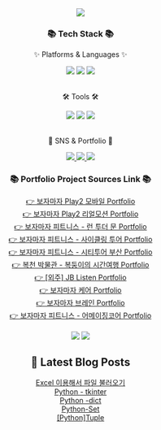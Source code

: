 <div align=center>
<img src="https://capsule-render.vercel.app/api?type=waving&color=auto&height=200&section=header&text=JISUSAMA%20Github!&fontSize=90" />	
</div>
<div align=center>
<h3>📚 Tech Stack 📚</h3>
<p>✨ Platforms & Languages ✨</p>
</div>
<div align="center">
<img src="https://img.shields.io/badge/HTML5-E34F26?style=flat&logo=HTML5&logoColor=white" />
<img src="https://img.shields.io/badge/CSS3-1572B6?style=flat&logo=CSS3&logoColor=white" />
<img src="https://img.shields.io/badge/JavaScript-F7DF1E?style=flat&logo=JavaScript&logoColor=white" />
</div>
<br>
<div align=center>
<p>🛠 Tools 🛠</p>
</div>
<div align=center>
<img src="https://img.shields.io/badge/GitHub-181717?style=flat&logo=GitHub&logoColor=white" />
<img src="https://img.shields.io/badge/Unity%203D-2C2255?style=flat&logo=EclipseIDE&logoColor=white" />
<img src="https://img.shields.io/badge/Visual%20Studio%20Code-007ACC?style=flat&logo=VisualStudioCode&logoColor=white" />
<br>

</div>
<br>
<div align=center>
<p>🎨 SNS & Portfolio 🎨</p>
</div>
<div align=center>
<a href="https://j2su0218.tistory.com">
    <img src="https://img.shields.io/badge/Portfolio-FF3633?style=flat&logo=Micro.blog&logoColor=white" />
</a>
<a href="https://j2su0218.tistory.com">
    <img src="https://img.shields.io/badge/Blog-FF9800?style=flat&logo=Blogger&logoColor=white" />
</a>
<a href="mailto:admin@j2su0218@gmail.com">
    <img src="https://img.shields.io/badge/Mail-30B980?style=flat&logo=Gmail&logoColor=white" />
</a>
<br>
</div>
<div align=center>
<h3>📚 Portfolio Project Sources Link 📚</h3>
<a href="https://github.com/JISUSAMA/BojamajaPlay2_mobile">
  👉 보자마자 Play2 모바일 Portfolio
</a><br>
<a href="https://github.com/JISUSAMA/BojamajaPlay2_realmotion">
  👉 보자마자 Play2 리얼모션 Portfolio
</a><br>
<a href="https://github.com/JISUSAMA/BMF-Run.to.the.Moon">
  👉 보자마자 피트니스 - 런 투더 문 Portfolio
</a><br>
<a href="https://github.com/JISUSAMA/BMF-CyclingTour">
  👉 보자마자 피트니스 - 사이클링 투어 Portfolio
</a><br>
<a href="https://github.com/JISUSAMA/BMF-CityTourBusan">
  👉 보자마자 피트니스 - 시티투어 부산 Portfolio
</a><br>
<a href="https://github.com/JISUSAMA/Bokcheon-dong">
  👉 복천 박물관 - 복둥이의 시간여행 Portfolio
</a><br>
<a href="https://github.com/JISUSAMA/JBListen">
  👉 [외주] JB Listen Portfolio
</a><br>
<a href="https://github.com/JISUSAMA/BMF-BojamajaCare">
  👉 보자마자 케어 Portfolio
</a><br>
<a href="https://github.com/JISUSAMA/BMF-BojamajaBrain">
  👉 보자마자 브레인 Portfolio
</a><br>
<a href="https://github.com/JISUSAMA/BMF-AmazingCore">
  👉 보자마자 피트니스 - 어메이징코어 Portfolio
</a><br>

</div>



<div align=center>
<br>
<img src="https://github-readme-stats.vercel.app/api/top-langs/?username=JISUSAMA&layout=compact">
<img src="https://github-readme-stats.vercel.app/api?username=JISUSAMA&show_icons=true">

## 📕 Latest Blog Posts

<a href=https://j2su0218.tistory.com/1474>Excel  이용해서 파일 불러오기</a></br><a href=https://j2su0218.tistory.com/1470>Python - tkinter</a></br><a href=https://j2su0218.tistory.com/1469>Python -dict</a></br><a href=https://j2su0218.tistory.com/1468>Python-Set</a></br><a href=https://j2su0218.tistory.com/1467>[Python]Tuple</a></br>